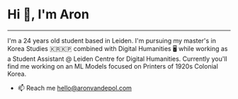 # Hi 👋, I'm Aron
---
I'm a 24 years old student based in Leiden. I'm pursuing my master's in Korea Studies 🇰🇷🇰🇵 combined with Digital Humanities 🖥️ while working as a Student Assistant @ Leiden Centre for Digital Humanities. Currently you'll find me working on an ML Models focused on Printers of 1920s Colonial Korea.
- 📫 Reach me hello@aronvandepol.com
